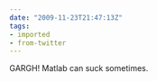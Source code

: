 ```yaml
---
date: "2009-11-23T21:47:13Z"
tags:
- imported
- from-twitter
---
```

GARGH\! Matlab can suck sometimes.
